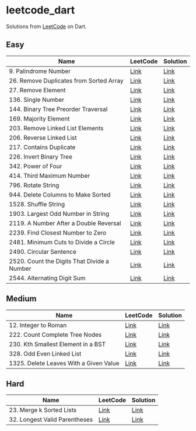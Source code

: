 # leetcode_dart

Solutions from [LeetCode](https://leetcode.com) on Dart.

## Easy

| Name                                        | LeetCode                                                                     | Solution                                                      |
|---------------------------------------------|------------------------------------------------------------------------------|---------------------------------------------------------------|
| 9. Palindrome Number                        | [Link](https://leetcode.com/problems/palindrome-number/)                     | [Link](./lib/easy/palindrome_number.dart)                     |
| 26. Remove Duplicates from Sorted Array     | [Link](https://leetcode.com/problems/remove-duplicates-from-sorted-array/)   | [Link](./lib/easy/remove_duplicates_from_sorted_array.dart)   |
| 27. Remove Element                          | [Link](https://leetcode.com/problems/remove-element/)                        | [Link](./lib/easy/remove_element.dart)                        |
| 136. Single Number                          | [Link](https://leetcode.com/problems/single-number/)                         | [Link](./lib/easy/single_number.dart)                         |
| 144. Binary Tree Preorder Traversal         | [Link](https://leetcode.com/problems/binary-tree-preorder-traversal/)        | [Link](./lib/easy/binary_tree_preorder_traversal.dart)        |
| 169. Majority Element                       | [Link](https://leetcode.com/problems/majority-element/)                      | [Link](./lib/easy/majority_element.dart)                      |
| 203. Remove Linked List Elements            | [Link](https://leetcode.com/problems/remove-linked-list-elements/)           | [Link](./lib/easy/remove_linked_list_elements.dart)           |
| 206. Reverse Linked List                    | [Link](https://leetcode.com/problems/reverse-linked-list/)                   | [Link](./lib/easy/reverse_linked_list.dart)                   |
| 217. Contains Duplicate                     | [Link](https://leetcode.com/problems/contains-duplicate/)                    | [Link](./lib/easy/contains_duplicate.dart)                    |
| 226. Invert Binary Tree                     | [Link](https://leetcode.com/problems/invert-binary-tree/)                    | [Link](./lib/easy/invert_binary_tree.dart)                    |
| 342. Power of Four                          | [Link](https://leetcode.com/problems/power-of-four/)                         | [Link](./lib/easy/power_of_four.dart)                         |
| 414. Third Maximum Number                   | [Link](https://leetcode.com/problems/third-maximum-number/)                  | [Link](./lib/easy/third_maximum_number.dart)                  |
| 796. Rotate String                          | [Link](https://leetcode.com/problems/rotate-string/)                         | [Link](./lib/easy/rotate_string.dart)                         |
| 944. Delete Columns to Make Sorted          | [Link](https://leetcode.com/problems/delete-columns-to-make-sorted/)         | [Link](./lib/easy/delete_columns_to_make_sorted.dart)         |
| 1528. Shuffle String                        | [Link](https://leetcode.com/problems/shuffle-string/)                        | [Link](./lib/easy/shuffle_string.dart)                        |
| 1903. Largest Odd Number in String          | [Link](https://leetcode.com/problems/largest-odd-number-in-string/)          | [Link](./lib/easy/largest_odd_number_in_string.dart)          |
| 2119. A Number After a Double Reversal      | [Link](https://leetcode.com/problems/a-number-after-a-double-reversal/)      | [Link](./lib/easy/third_maximum_number.dart)                  |
| 2239. Find Closest Number to Zero           | [Link](https://leetcode.com/problems/find-closest-number-to-zero/)           | [Link](./lib/easy/find_closest_number_to_zero.dart)           |
| 2481. Minimum Cuts to Divide a Circle       | [Link](https://leetcode.com/problems/minimum-cuts-to-divide-a-circle/)       | [Link](./lib/easy/minimum_cuts_to_divide_a_circle.dart)       |
| 2490. Circular Sentence                     | [Link](https://leetcode.com/problems/circular-sentence/)                     | [Link](./lib/easy/circular_sentence.dart)                     |
| 2520. Count the Digits That Divide a Number | [Link](https://leetcode.com/problems/count-the-digits-that-divide-a-number/) | [Link](./lib/easy/count_the_digits_that_divide_a_number.dart) |
| 2544. Alternating Digit Sum                 | [Link](https://leetcode.com/problems/alternating-digit-sum/)                 | [Link](./lib/easy/alternating_digit_sum.dart)                 |

## Medium

| Name                                   | LeetCode                                                                | Solution                                                   |
|----------------------------------------|-------------------------------------------------------------------------|------------------------------------------------------------|
| 12. Integer to Roman                   | [Link](https://leetcode.com/problems/integer-to-roman/)                 | [Link](./lib/medium/integer_to_roman.dart)                 |
| 222. Count Complete Tree Nodes         | [Link](https://leetcode.com/problems/count-complete-tree-nodes/)        | [Link](./lib/medium/count_complete_tree_nodes.dart)        |
| 230. Kth Smallest Element in a BST     | [Link](https://leetcode.com/problems/kth-smallest-element-in-a-bst/)    | [Link](./lib/medium/kth_smallest_element_in_a_bst.dart)    |
| 328. Odd Even Linked List              | [Link](https://leetcode.com/problems/odd-even-linked-list/)             | [Link](./lib/medium/odd_even_linked_list.dart)             |
| 1325. Delete Leaves With a Given Value | [Link](https://leetcode.com/problems/delete-leaves-with-a-given-value/) | [Link](./lib/medium/delete_leaves_with_a_given_value.dart) |

## Hard

| Name                          | LeetCode                                                         | Solution                                          |
|-------------------------------|------------------------------------------------------------------|---------------------------------------------------|
| 23. Merge k Sorted Lists      | [Link](https://leetcode.com/problems/merge-k-sorted-lists/)      | [Link](./lib/hard/merge_k_sorted_lists.dart)      |
| 32. Longest Valid Parentheses | [Link](https://leetcode.com/problems/longest-valid-parentheses/) | [Link](./lib/hard/longest_valid_parentheses.dart) |
